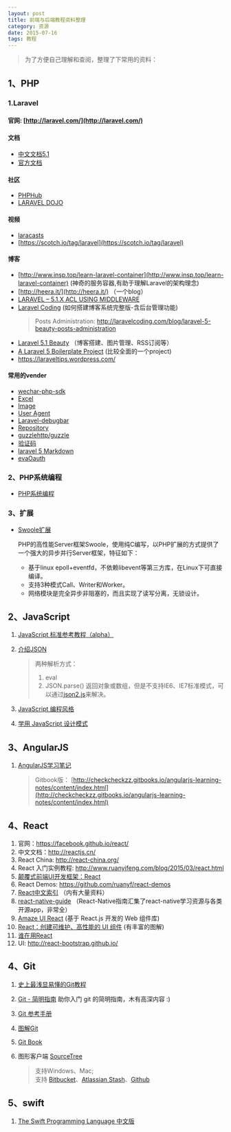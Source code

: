 ```yaml
---
layout: post
title: 前端与后端教程资料整理
category: 资源
date: 2015-07-16
tags: 教程
---
```


> 为了方便自己理解和查阅，整理了下常用的资料：


## 1、PHP


### 1.Laravel

#### 官网: [http://laravel.com/](http://laravel.com/)

#### 文档

* [中文文档5.1](http://laravel-china.org/docs/5.1)
* [官方文档](http://laravel.com/docs/5.1)

#### 社区

* [PHPHub](https://phphub.org/)
* [LARAVEL DOJO](http://www.laravel-dojo.com/)

#### 视频

* [laracasts](https://laracasts.com)
* [https://scotch.io/tag/laravel](https://scotch.io/tag/laravel)

#### 博客

* [http://www.insp.top/learn-laravel-container](http://www.insp.top/learn-laravel-container) (神奇的服务容器,有助于理解Laravel的架构理念)
* [http://heera.it/](http://heera.it/) （一个blog）
* [LARAVEL – 5.1.X ACL USING MIDDLEWARE](http://heera.it/laravel-5-1-x-acl-middleware)
* [Laravel Coding](http://laravelcoding.com/blog) (如何搭建博客系统完整版-含后台管理功能)
  > Posts Administration: http://laravelcoding.com/blog/laravel-5-beauty-posts-administration
* [Laravel 5.1 Beauty](https://leanpub.com/l5-beauty/read) （博客搭建、图片管理、RSS订阅等）
* [A Laravel 5 Boilerplate Project](https://github.com/rappasoft/laravel-5-boilerplate) (比较全面的一个project)
* https://laraveltips.wordpress.com/

#### 常用的vender

* [wechar-php-sdk](https://github.com/overtrue/wechat)
* [Excel](https://github.com/Maatwebsite/Laravel-Excel)
* [Image](https://github.com/Intervention/image/)
* [User Agent](https://github.com/jenssegers/laravel-agent)
* [Laravel-debugbar](https://github.com/barryvdh/laravel-debugbar)
* [Repository](https://github.com/Bosnadev/Repositories)
* [guzzlehttp/guzzle](https://packagist.org/packages/guzzlehttp/guzzle)
* [验证码](https://github.com/mewebstudio/captcha)
* [laravel 5 Markdown](https://github.com/yccphp/laravel-5-markdown-editor)
* [evaOauth](http://avnpc.com/pages/evaoauth)

### 2、PHP系统编程

* [PHP系统编程](http://rango.swoole.com/php%E7%B3%BB%E7%BB%9F%E7%BC%96%E7%A8%8B)

### 3、扩展

* [Swoole扩展](http://rango.swoole.com/php_swoole)  

  PHP的高性能Server框架Swoole，使用纯C编写，以PHP扩展的方式提供了一个强大的异步并行Server框架，特征如下：
  
  - 基于linux epoll+eventfd，不依赖libevent等第三方库，在Linux下可直接编译。
  - 支持3种模式Call、Writer和Worker。
  - 网络模块是完全异步非阻塞的，而且实现了读写分离，无锁设计。


 

## 2、JavaScript

1. [JavaScript 标准参考教程（alpha）](http://javascript.ruanyifeng.com/)


2. [介绍JSON](http://www.json.org/json-zh.html)

	> 两种解析方式：  
	> 1. eval  
	> 2. JSON.parse() 返回对象或数组，但是不支持IE6、IE7标准模式，可以通过[json2.js](https://github.com/douglascrockford/JSON-js)来解决。
	
	
 3. [JavaScript 编程风格	](http://javascript.ruanyifeng.com/grammar/style.html)
 
 4. [学用 JavaScript 设计模式](http://wiki.jikexueyuan.com/project/javascript-design-patterns/)
 
## 3、AngularJS

 1. [AngularJS学习笔记](http://www.zouyesheng.com/angular.html)
 	> Gitbook版： [http://checkcheckzz.gitbooks.io/angularjs-learning-notes/content/index.html](http://checkcheckzz.gitbooks.io/angularjs-learning-notes/content/index.html)

## 4、React

 1. 官网：https://facebook.github.io/react/
 2. 中文文档：http://reactjs.cn/
 3. React China: http://react-china.org/
 4. React 入门实例教程: http://www.ruanyifeng.com/blog/2015/03/react.html
 5. [颠覆式前端UI开发框架：React](http://www.infoq.com/cn/articles/subversion-front-end-ui-development-framework-react)
 6. React Demos: https://github.com/ruanyf/react-demos
 7. [React中文索引](http://nav.react-china.org/) （内有大量资料）
 8. [react-native-guide](https://github.com/ele828/react-native-guide) （React-Native指南汇集了react-native学习资源与各类开源app，非常全）
 9. [Amaze UI React](http://amazeui.org/react/) (基于 React.js 开发的 Web 组件库)
 10. [React：创建可维护、高性能的 UI 组件](http://www.ibm.com/developerworks/cn/web/wa-react-intro/index.html)  (有丰富的图解)
 11. [谁在用React](https://github.com/facebook/react/wiki/Sites-Using-React)
 12. UI: http://react-bootstrap.github.io/

 
 
 
## 4、Git
 
 1. [史上最浅显易懂的Git教程](http://www.liaoxuefeng.com/wiki/0013739516305929606dd18361248578c67b8067c8c017b000)
 2. [Git - 简明指南](http://rogerdudler.github.io/git-guide/index.zh.html)	助你入门 git 的简明指南，木有高深内容 :)
 3. [Git 参考手册](http://gitref.org/zh/index.html)
 4. [图解Git](http://marklodato.github.io/visual-git-guide/index-zh-cn.html)
 5. [Git Book](http://git-scm.com/book/zh/v1)
 5. 图形客户端 [SourceTree](https://www.sourcetreeapp.com/) 
 
	> 支持Windows、Mac;   
	> 支持 [Bitbucket](https://bitbucket.org/)、[Atlassian Stash](http://www.atlassian.com/software/stash/)、[Github](https://github.com/)
	
## 5、swift

 1. [The Swift Programming Language 中文版](http://wiki.jikexueyuan.com/project/swift/)